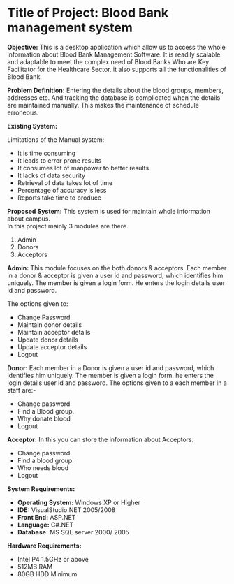 
# Title of Project: Blood Bank management system



**Objective:**
This is a desktop application which allow us to access the whole information about Blood Bank Management Software. It is readily scalable and adaptable to meet the complex need of Blood Banks Who are Key Facilitator for the Healthcare Sector. it also supports all the functionalities of Blood Bank.


**Problem Definition:**
Entering the details about the blood groups, members, addresses etc. And tracking the database is complicated when the details are maintained manually. This makes the maintenance of schedule erroneous.


**Existing System:**


Limitations of the Manual system:

- It is time consuming
- It leads to error prone results
- It consumes lot of manpower to better results
- It lacks of data security
- Retrieval of data takes lot of time
- Percentage of accuracy is less
- Reports take time to produce


**Proposed System:**
This system is used for maintain whole information about campus.     
In this project mainly 3 modules are there.

1.	Admin
2.	Donors
3.	Acceptors

**Admin:**
This module focuses on the both donors & acceptors. Each member in a donor & acceptor is given a user id and password, which identifies him uniquely. The member is given a login form. He enters the login details user id and password. 

The options given to:

- Change Password
-	Maintain donor details
-	Maintain acceptor details
-	Update donor details
-	Update acceptor details
- Logout

**Donor:**
Each member in a Donor is given a user id and password, which identifies him uniquely. The member is given a login form. he enters the login details user id and password. The options given to a each member in a staff are:-

-	Change password
-	Find a Blood group.
-	Why donate blood
-	Logout  

 **Acceptor:**
 In this you can  store the information about Acceptors.

-	Change password
-	Find a blood group.
-	Who needs blood
-	Logout

**System Requirements:**

- **Operating System:** Windows XP or Higher  
- **IDE:** VisualStudio.NET 2005/2008  
- **Front End:** ASP.NET  
- **Language:** C#.NET  
- **Database:** MS SQL server 2000/ 2005  

**Hardware Requirements:**

- Intel P4 1.5GHz or above
- 512MB RAM
- 80GB HDD Minimum

